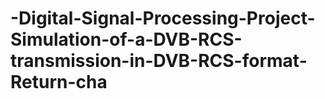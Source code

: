 # -Digital-Signal-Processing-Project-Simulation-of-a-DVB-RCS-transmission-in-DVB-RCS-format-Return-cha